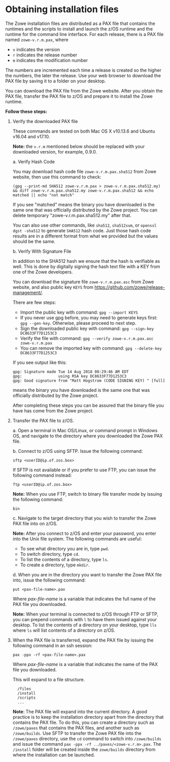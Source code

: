 # Obtaining installation files

The Zowe installation files are distributed as a PAX file that contains the runtimes and the scripts to install and launch the z/OS runtime and the runtime for the command line interface. For each release, there is a PAX file named `zowe-v.r.m.pax`, where

- `v` indicates the version
- `r` indicates the release number
- `m` indicates the modification number

The numbers are incremented each time a release is created so the higher the numbers, the later the release.  Use your web browser to download the PAX file by saving it to a folder on your desktop.

You can download the PAX file from the Zowe website. After you obtain the PAX file, transfer the PAX file to z/OS and prepare it to install the Zowe runtime.

**Follow these steps:**

1. Verify the downloaded PAX file

    These commands are tested on both Mac OS X v10.13.6 and Ubuntu v16.04 and v17.10.

    **Note:** the `v.r.m` mentioned below should be replaced with your downloaded version, for example, 0.9.0.

    a. Verify Hash Code

    You may download hash code file `zowe-v.r.m.pax.sha512` from Zowe website, then use this command to check:

    ```
    (gpg --print-md SHA512 zowe-v.r.m.pax > zowe-v.r.m.pax.sha512.my) && diff zowe-v.r.m.pax.sha512.my zowe-v.r.m.pax.sha512 && echo matched || echo "not match"
    ```

    If you see "matched" means the binary you have downloaded is the same one that was officially distributed by the Zowe project. You can delete temporary "zowe-v.r.m.pax.sha512.my" after that.

    You can also use other commands, like `sha512`, `sha512sum`, or `openssl dgst -sha512` to generate `SHA512` hash code. Just those hash code results are in a different format from what we provided but the values should be the same.

    b. Verify With Signature File

    In addition to the SHA512 hash we ensure that the hash is verifiable as well. This is done by digitally signing the hash text file with a KEY from one of the Zowe developers.

    You can download the signature file `zowe-v.r.m.pax.asc` from Zowe website, and also public key `KEYS` from https://github.com/zowe/release-management/.

    There are few steps:

    - Import the public key with command: `gpg --import KEYS`
    - If you never use gpg before, you may need to generate keys first: `gpg --gen-key`. Otherwise, please proceed to next step.
    - Sign the downloaded public key with command: `gpg --sign-key DC8633F77D1253C3`
    - Verify the file with command: `gpg --verify zowe-v.r.m.pax.asc zowe-v.r.m.pax`
    - You can remove the imported key with command: `gpg --delete-key DC8633F77D1253C3`

    If you see output like this:

    ```
    gpg: Signature made Tue 14 Aug 2018 08:29:46 AM EDT
    gpg:                using RSA key DC8633F77D1253C3
    gpg: Good signature from "Matt Hogstrom (CODE SIGNING KEY) " [full]
    ```

    means the binary you have downloaded is the same one that was officially distributed by the Zowe project.

    After completing these steps you can be assured that the binary file you have has come from the Zowe project.

2. Transfer the PAX file to z/OS.

    a. Open a terminal in Mac OS/Linux, or command prompt in Windows OS, and navigate to the directory where you downloaded the Zowe PAX file.

    b. Connect to z/OS using SFTP. Issue the following command:

     ```
     sftp <userID@ip.of.zos.box>
     ```

     If SFTP is not available or if you prefer to use FTP, you can issue the following command instead:

     ```
     ftp <userID@ip.of.zos.box>
     ```

     **Note:** When you use FTP, switch to binary file transfer mode by issuing the following command:

     ```
     bin
     ```

    c. Navigate to the target directory that you wish to transfer the Zowe PAX file into on z/OS.

    **Note:** After you connect to z/OS and enter your password, you enter into the Unix file system. The following commands are useful:

    - To see what directory you are in, type `pwd`.
    - To switch directory, type `cd`.
    - To list the contents of a directory, type `ls`.
    - To create a directory, type `mkdir`.   

    d. When you are in the directory you want to transfer the Zowe PAX file into, issue the following command:

     ```
     put <pax-file-name>.pax
     ```

    Where _pax-file-name_ is a variable that indicates the full name of the PAX file you downloaded.

    **Note:** When your terminal is connected to z/OS through FTP or SFTP, you can prepend commands with `l` to have them issued against your desktop.  To list the contents of a directory on your desktop, type `lls` where `ls` will list contents of a directory on z/OS.  

3. When the PAX file is transferred, expand the PAX file by issuing the following command in an ssh session:

    ```
    pax -ppx -rf <pax-file-name>.pax
    ```  

    Where _pax-file-name_ is a variable that indicates the name of the PAX file you downloaded.


    This will expand to a file structure.

    ```
      /files
      /install
      /scripts
      ...
    ```

     **Note**: The PAX file will expand into the current directory. A good practice is to keep the installation directory apart from the directory that contains the PAX file.  To do this, you can create a directory such as `/zowe/paxes` that contains the PAX files, and another such as `/zowe/builds`.  Use SFTP to transfer the Zowe PAX file into the `/zowe/paxes` directory, use the `cd` command to switch into `/zowe/builds` and issue the command `pax -ppx -rf ../paxes/<zowe-v.r.m>.pax`.  The `/install` folder will be created inside the `zowe/builds` directory from where the installation can be launched.
